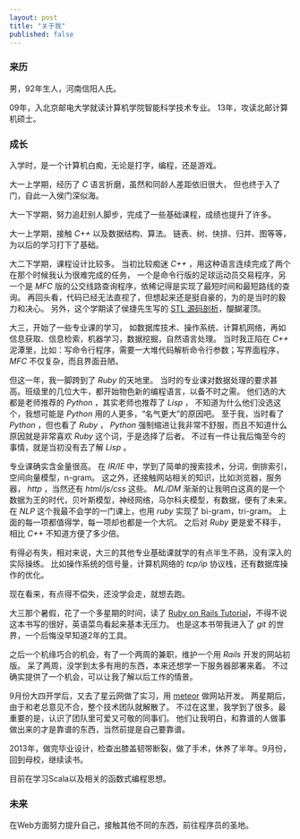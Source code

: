 ```yaml
---
layout: post
title: "关于我"
published: false
---
```


### 来历

男，92年生人，河南信阳人氏。

09年，入北京邮电大学就读计算机学院智能科学技术专业。
13年，攻读北邮计算机硕士。

### 成长

入学时，是一个计算机白痴，无论是打字，编程，还是游戏。

大一上学期，经历了 *C* 语言折磨，虽然和同龄人差距依旧很大， 但也终于入了门，自此一入侯门深似海。

大一下学期，努力追赶别人脚步，完成了一些基础课程，成绩也提升了许多。

大一上学期，接触 *C++* 以及数据结构、算法。
链表、树、快排、归并、图等等，为以后的学习打下了基础。

大二下学期，课程设计比较多。
当初比较痴迷 *C++* ，用这种语言连续完成了两个在那个时候我认为很难完成的任务，
一个是命令行版的足球运动员交易程序，另一个是 *MFC* 版的公交线路查询程序，依稀记得是实现了最短时间和最短路线的查询。
再回头看，代码已经无法直视了，但想起来还是挺自豪的，为的是当时的毅力和决心。
另外，这个学期读了侯捷先生写的 [STL 源码剖析][1]，醍醐灌顶。

大三，开始了一些专业课的学习，
如数据库技术、操作系统、计算机网络，再如信息获取、信息检索，机器学习，数据挖掘，自然语言处理。
当时我正陷在 *C++* 泥潭里，比如：写命令行程序，需要一大堆代码解析命令行参数；写界面程序，*MFC* 不仅复杂，而且界面丑陋。

但这一年，我一脚跨到了 *Ruby* 的天地里。
当时的专业课对数据处理的要求甚高。班级里的几位大牛，都开始物色新的编程语言，以备不时之需。
他们选的大都是老师推荐的 *Python* ，其实老师也推荐了 *Lisp* ，
不知道为什么他们没选这个，我想可能是 *Python* 用的人更多，“名气更大”的原因吧。
至于我，当时看了 *Python* ，但也看了 *Ruby* ，
*Python* 强制缩进让我非常不舒服，而且不知道什么原因就是非常喜欢 *Ruby* 这个词，于是选择了后者。
不过有一件让我后悔至今的事情，就是当初没有去了解 *Lisp* 。

专业课确实含金量很高。
在 *IR/IE* 中，学到了简单的搜索技术，分词，倒排索引，空间向量模型，n-gram。
这之外，还接触网站相关的知识，比如浏览器，服务器， *http* ，当然还有 *html/js/css* 这些。
*ML/DM* 渐渐的让我明白这真的是一个数据为王的时代，贝叶斯模型，神经网络，马尔科夫模型，有数据，便有了未来。
在 *NLP* 这个我最不会学的一门课上，也用 *ruby* 实现了 bi-gram，tri-gram。
上面的每一项都值得学，每一项却也都是一个大坑。
之后对 *Ruby* 更是爱不释手，相比 *C++* 不知道方便了多少倍。

有得必有失，相对来说，大三的其他专业基础课就学的有点半生不熟，没有深入的实际操练。
比如操作系统的信号量，计算机网络的 *tcp/ip* 协议栈，还有数据库操作的优化。

现在看来，有点得不偿失，还没学会走，就想去跑。


大三那个暑假，花了一个多星期的时间，读了 [Ruby on Rails Tutorial][2]，不得不说这本书写的很好，英语菜鸟看起来基本无压力。
也是这本书带我进入了 *git* 的世界，一个后悔没早知道2年的工具。

之后一个机缘巧合的机会，有了一个两周的兼职，维护一个用 *Rails* 开发的网站初版。
呆了两周，没学到太多有用的东西，本来还想学一下服务器部署来着。
不过确实提供了一个机会，可以让我了解以后工作的情景。

9月份大四开学后，又去了星云网做了实习，用 [meteor][3] 做网站开发。
两星期后，由于和老总意见不合，整个技术团队就解散了。
不过在这里，我学到了很多。最重要的是，认识了团队里可爱又可敬的同事们。
他们让我明白，和靠谱的人做事做出来的才是靠谱的东西，当然前提是自己要靠谱。

2013年，做完毕业设计，检查出膝盖韧带断裂，做了手术，休养了半年。9月份，回到母校，继续读书。

目前在学习Scala以及相关的函数式编程思想。

### 未来

在Web方面努力提升自己，接触其他不同的东西，前往程序员的圣地。



[1]: http://book.douban.com/subject/1110934/ "STL 源码剖析"
[2]: http://book.douban.com/subject/10813224/ "Ruby on Rails Tutorial"
[3]: https://www.meteor.com/ "Meteor"
